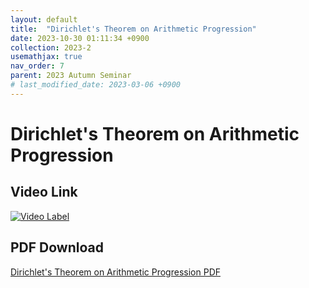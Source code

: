 ```yaml
---
layout: default
title:  "Dirichlet's Theorem on Arithmetic Progression"
date: 2023-10-30 01:11:34 +0900
collection: 2023-2
usemathjax: true
nav_order: 7
parent: 2023 Autumn Seminar
# last_modified_date: 2023-03-06 +0900
---
```

# Dirichlet's Theorem on Arithmetic Progression
<!-- ## <center> Abstract </center>
Francis Guthrie claimed in 1852 the four color problem. We
proof two essential lemmas and then solve six color problem. We expand
the proof of six color problem into five, four color problem. Kempe
published this proof in 1879. However the flaw was discovered in 1890
by Heawood. Although flawed, Kempe’s idea was used as one of a basic
tool. -->
## Video Link

[![Video Label](https://img.youtube.com/vi/99eDGIG6gkY/hqdefault.jpg)](https://youtu.be/99eDGIG6gkY)

## PDF Download

<a target='_blank' href='../2023-2/2023-2_download/Dirichlet.pdf'>Dirichlet's Theorem on Arithmetic Progression PDF</a>